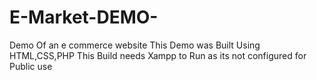# E-Market-DEMO-
Demo Of an e commerce website
This Demo was Built Using HTML,CSS,PHP 
This Build needs Xampp to Run as its not configured for Public use  
